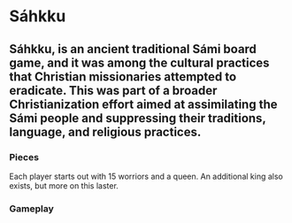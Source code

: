 # Sáhkku

## Sáhkku, is an ancient traditional Sámi board game, and it was among the cultural practices that Christian missionaries attempted to eradicate. This was part of a broader Christianization effort aimed at assimilating the Sámi people and suppressing their traditions, language, and religious practices.

### Pieces

Each player starts out with 15 worriors and a queen. An additional king also exists, but more on this laster.

### Gameplay

